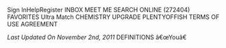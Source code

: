 Sign InHelpRegister INBOX MEET ME SEARCH ONLINE (272404) FAVORITES Ultra Match CHEMISTRY UPGRADE PLENTYOFFISH TERMS OF USE AGREEMENT

_Last Updated On November 2nd, 2011_ DEFINITIONS â€œYouâ€